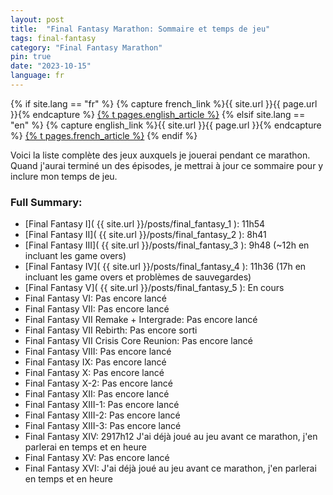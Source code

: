 ```yaml
---
layout: post
title:  "Final Fantasy Marathon: Sommaire et temps de jeu"
tags: final-fantasy
category: "Final Fantasy Marathon"
pin: true
date: "2023-10-15"
language: fr
---
```


{% if site.lang == "fr" %}
  {% capture french_link %}{{ site.url }}{{ page.url }}{% endcapture %}
  <a href="{{ french_link }}" >{% t pages.english_article %}</a>
{% elsif site.lang == "en" %}
  {% capture english_link %}{{ site.url }}{{ page.url }}{% endcapture %}
 <a href="{{ english_link }}" >{% t pages.french_article %}</a>
{% endif %}

Voici la liste complète des jeux auxquels je jouerai pendant ce marathon.
Quand j'aurai terminé un des épisodes, je mettrai à jour ce sommaire pour y inclure mon temps de jeu.

### Full Summary:

- [Final Fantasy I]( {{ site.url }}/posts/final_fantasy_1 ): 11h54
- [Final Fantasy II]( {{ site.url }}/posts/final_fantasy_2 ): 8h41
- [Final Fantasy III]( {{ site.url }}/posts/final_fantasy_3 ): 9h48 (~12h en incluant les game overs)
- [Final Fantasy IV]( {{ site.url }}/posts/final_fantasy_4 ): 11h36 (17h en incluant les game overs et problèmes de sauvegardes) 
- [Final Fantasy V]( {{ site.url }}/posts/final_fantasy_5 ): En cours
- Final Fantasy VI: Pas encore lancé
- Final Fantasy VII: Pas encore lancé
- Final Fantasy VII Remake + Intergrade:  Pas encore lancé
- Final Fantasy VII Rebirth:  Pas encore sorti
- Final Fantasy VII Crisis Core Reunion: Pas encore lancé
- Final Fantasy VIII: Pas encore lancé
- Final Fantasy IX: Pas encore lancé
- Final Fantasy X: Pas encore lancé
- Final Fantasy X-2: Pas encore lancé
- Final Fantasy XII: Pas encore lancé
- Final Fantasy XIII-1: Pas encore lancé
- Final Fantasy XIII-2: Pas encore lancé
- Final Fantasy XIII-3:  Pas encore lancé
- Final Fantasy XIV: 2917h12 J'ai déjà joué au jeu avant ce marathon, j'en parlerai en temps et en heure
- Final Fantasy XV: Pas encore lancé
- Final Fantasy XVI: J'ai déjà joué au jeu avant ce marathon, j'en parlerai en temps et en heure